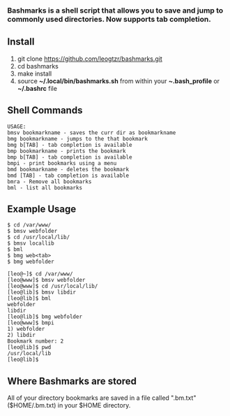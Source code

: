 ### Bashmarks is a shell script that allows you to save and jump to commonly used directories. Now supports tab completion.

## Install

1. git clone https://github.com/leogtzr/bashmarks.git
2. cd bashmarks
3. make install
4. source **~/.local/bin/bashmarks.sh** from within your **~.bash\_profile** or **~/.bashrc** file

## Shell Commands

    USAGE: 
	bmsv bookmarkname - saves the curr dir as bookmarkname
	bmg bookmarkname - jumps to the that bookmark
	bmg b[TAB] - tab completion is available
	bmp bookmarkname - prints the bookmark
	bmp b[TAB] - tab completion is available
	bmpi - print bookmarks using a menu
	bmd bookmarkname - deletes the bookmark
	bmd [TAB] - tab completion is available
	bmra - Remove all bookmarks
	bml - list all bookmarks
    
## Example Usage

	$ cd /var/www/
	$ bmsv webfolder
	$ cd /usr/local/lib/
	$ bmsv locallib
	$ bml
	$ bmg web<tab>
	$ bmg webfolder

	[leo@~]$ cd /var/www/
	[leo@www]$ bmsv webfolder
	[leo@www]$ cd /usr/local/lib/
	[leo@lib]$ bmsv libdir
	[leo@lib]$ bml
	webfolder
	libdir
	[leo@lib]$ bmg webfolder 
	[leo@www]$ bmpi 
	1) webfolder
	2) libdir
	Bookmark number: 2
	[leo@lib]$ pwd
	/usr/local/lib
	[leo@lib]$ 

## Where Bashmarks are stored
    
All of your directory bookmarks are saved in a file called ".bm.txt" ($HOME/.bm.txt) in your $HOME directory.
